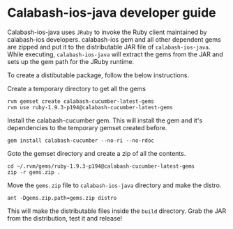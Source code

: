 Calabash-ios-java developer guide
==================================

Calabash-ios-java uses `JRuby` to invoke the Ruby client maintained by calabash-ios developers. calabash-ios gem and all other dependent gems are zipped and put it to the distributable JAR file of `calabash-ios-java`.  While executing, `calabash-ios-java` will extract the gems from the JAR and sets up the gem path for the JRuby runtime.

To create a distibutable package, follow the below instructions. 

Create a temporary directory to get all the gems

```shell
rvm gemset create calabash-cucumber-latest-gems
rvm use ruby-1.9.3-p194@calabash-cucumber-latest-gems
```

Install the calabash-cucumber gem. This will install the gem and it's dependencies to the temporary gemset created before.

```shell
gem install calabash-cucumber --no-ri --no-rdoc
```

Goto the gemset directory and create a zip of all the contents.

```shell
cd ~/.rvm/gems/ruby-1.9.3-p194@calabash-cucumber-latest-gems
zip -r gems.zip .
```

Move the `gems.zip` file to `calabash-ios-java` directory and make the distro.

```shell
ant -Dgems.zip.path=gems.zip distro 
```

This will make the distributable files inside the `build` directory. Grab the JAR from the distribution, test it and release!